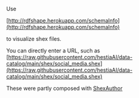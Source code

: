 Use

[http://rdfshape.herokuapp.com/schemaInfo](http://rdfshape.herokuapp.com/schemaInfo)

to visualize shex files. 

You can directly enter a URL, such as [https://raw.githubusercontent.com/hestiaAI/data-catalog/main/shex/social_media.shex](https://raw.githubusercontent.com/hestiaAI/data-catalog/main/shex/social_media.shex)

These were partly composed with [ShexAuthor](https://www.weso.es/shex-author/)

